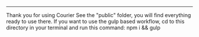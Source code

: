 
---
Thank you for using Courier See the "public" folder, you will find everything ready to use there. If you want to use the gulp based workflow, cd to this directory in your terminal and run this command: npm i && gulp
